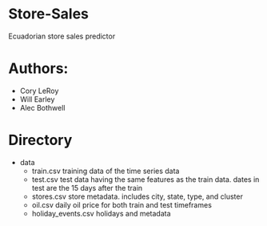 # Store-Sales
Ecuadorian store sales predictor

# Authors:
- Cory LeRoy
- Will Earley
- Alec Bothwell

# Directory
- data
    - train.csv training data of the time series data
    - test.csv test data having the same features as the train data. dates in test are the 15 days after the train
    - stores.csv store metadata. includes city, state, type, and cluster
    - oil.csv daily oil price for both train and test timeframes
    - holiday_events.csv holidays and metadata
